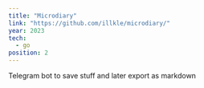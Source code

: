 ```yaml
---
title: "Microdiary"
link: "https://github.com/illkle/microdiary/"
year: 2023
tech:
  - go
position: 2
---
```


Telegram bot to save stuff and later export as markdown
